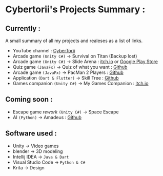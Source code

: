 # Cybertorii's Projects Summary :
## Currently :
A small summary of all my projects and realeses as a list of links.
- YouTube channel : [CyberTorii](https://www.youtube.com/channel/UCCHZRtEp3Ac9402OL-5KhLg)
- Arcade game `(Unity C#)` -> Survival on Titan (Backup lost)
- Arcade game `(Unity C#)` -> Slide Arena : [itch.io](https://cybertorii.itch.io/slide-arena) or [Google Play Store](https://play.google.com/store/apps/details?id=com.CyberTorii.SlideArena)
- Quiz game `(JavaFx)` -> Quiz of what you want : [Github](https://github.com/CyberTorii/Quiz-of-what-you-want)
- Arcade game `(JavaFx)` -> PacMan 2 Players : [Github](https://github.com/CyberTorii/PACMAN-2-PLAYERS)
- Application `(Dart & Flutter)` -> Skill Tree : [Github](https://github.com/CyberTorii/Skill-Tree)
- Games companion `(Unity C#)` -> My Games Companion : [itch.io](https://cybertorii.itch.io/my-games-companion)
## Coming soon :
- Escape game *rework* `(Unity C#)` -> Space Escape
- AI `(Python)` -> Amadeus : [Github](https://github.com/CyberTorii/Amadeus)
## Software used :
- Unity -> Video games
- blender -> 3D modeling
- Intellij IDEA -> `Java & Dart`
- Visual Studio Code -> `Python & C#`
- Krita -> Design
